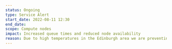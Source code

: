 ```yaml
---
status: Ongoing
type: Service Alert
start_date: 2022-08-11 12:30
end_date: 
scope: Compute nodes
impact: Increased queue times and reduced node availability
reason: Due to high temperatures in the Edinburgh area we are preventing new jobs from starting and reducing the number of nodes available to ease the load on the cooling system. Users can connect to ARCHER2, access data and submit jobs to the batch system. We are continuing to monitor the temperature and updates will be provided. 
---
```


